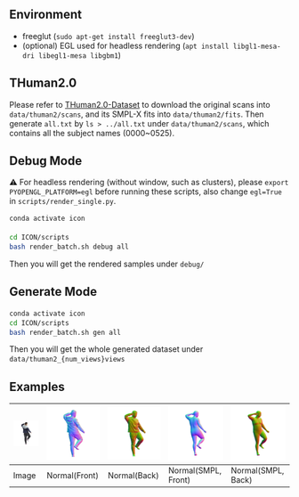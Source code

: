 ## Environment 

  * freeglut (`sudo apt-get install freeglut3-dev`)
  * (optional) EGL used for headless rendering (`apt install libgl1-mesa-dri libegl1-mesa libgbm1`)

## THuman2.0

Please refer to [THuman2.0-Dataset](https://github.com/ytrock/THuman2.0-Dataset) to download the original scans into `data/thuman2/scans`, and its SMPL-X fits into `data/thuman2/fits`. Then generate `all.txt` by `ls > ../all.txt` under `data/thuman2/scans`, which contains all the subject names (0000~0525).

## Debug Mode

:warning: For headless rendering (without window, such as clusters), please `export PYOPENGL_PLATFORM=egl` before running these scripts, also change `egl=True` in `scripts/render_single.py`.

```bash
conda activate icon

cd ICON/scripts
bash render_batch.sh debug all
```

Then you will get the rendered samples under `debug/`

## Generate Mode 


```bash
conda activate icon
cd ICON/scripts
bash render_batch.sh gen all
```

Then you will get the whole generated dataset under `data/thuman2_{num_views}views`

## Examples

|<img src="assets/../../assets/rendering/080.png" width="150">|<img src="assets/../../assets/rendering/norm_F_080.png" width="150">|<img src="assets/../../assets/rendering/norm_B_080.png" width="150">|<img src="assets/../../assets/rendering/SMPL_norm_F_080.png" width="150">|<img src="assets/../../assets/rendering/SMPL_norm_B_080.png" width="150">|
|---|---|---|---|---|
|Image|Normal(Front)|Normal(Back)|Normal(SMPL, Front)|Normal(SMPL, Back)|

